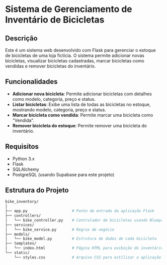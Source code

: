 # Sistema de Gerenciamento de Inventário de Bicicletas

## Descrição

Este é um sistema web desenvolvido com Flask para gerenciar o estoque de bicicletas de uma loja fictícia. O sistema permite adicionar novas bicicletas, visualizar bicicletas cadastradas, marcar bicicletas como vendidas e remover bicicletas do inventário.

## Funcionalidades

- **Adicionar nova bicicleta**: Permite adicionar bicicletas com detalhes como modelo, categoria, preço e status.
- **Listar bicicletas**: Exibe uma lista de todas as bicicletas no estoque, mostrando modelo, categoria, preço e status.
- **Marcar bicicleta como vendida**: Permite marcar uma bicicleta como "Vendida".
- **Remover bicicleta do estoque**: Permite remover uma bicicleta do inventário.

## Requisitos

- Python 3.x
- Flask
- SQLAlchemy
- PostgreSQL (usando Supabase para este projeto)

## Estrutura do Projeto

```bash
bike_inventory/
│
├── app.py                    # Ponto de entrada da aplicação Flask
├── controllers/
│   └── bike_controller.py    # Controlador de bicicletas usando Blueprint
├── services/
│   └── bike_service.py       # Regras de negócio
├── models/
│   └── bike_model.py         # Estrutura de dados de cada bicicleta
├── templates/
│   └── index.html            # Página HTML para exibição do inventário
└── static/
    └── styles.css            # Arquivo CSS para estilizar a aplicação
